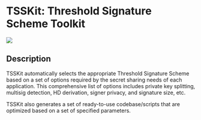 # TSSKit: Threshold Signature Scheme Toolkit
![](https://imgur.com/iJbwYW6.png)

## Description 
TSSKit automatically selects the appropriate Threshold Signature Scheme based on a set of options required by the secret sharing needs of each application.   This comprehensive list of options includes private key splitting, multisig detection, HD derivation, signer privacy, and signature size, etc.  

TSSKit also generates a set of ready-to-use codebase/scripts that are optimized based on a set of specified parameters.
